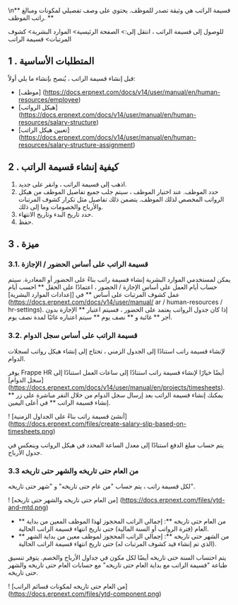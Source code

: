 \n** قسيمة الراتب هي وثيقة تصدر للموظف. يحتوي على وصف تفصيلي لمكونات ومبالغ راتب الموظف. **

للوصول إلى قسيمة الراتب ، انتقل إلى:> الصفحة الرئيسية> الموارد البشرية> كشوف المرتبات> قسيمة الراتب

## 1 \. المتطلبات الأساسية

قبل إنشاء قسيمة الراتب ، يُنصح بإنشاء ما يلي أولاً:

* [موظف] (https://docs.erpnext.com/docs/v14/user/manual/en/human-resources/employee)
* [هيكل الرواتب] (https://docs.erpnext.com/docs/v14/user/manual/en/human-resources/salary-structure)
* [تعيين هيكل الراتب] (https://docs.erpnext.com/docs/v14/user/manual/en/human-resources/salary-structure-assignment)

## 2 \. كيفية إنشاء قسيمة الراتب

1. اذهب إلى قسيمة الراتب ، وانقر على جديد.
2. حدد الموظف. عند اختيار الموظف ، سيتم جلب جميع تفاصيل الموظف من هيكل الرواتب المخصص لذلك الموظف. يتضمن ذلك تفاصيل مثل تكرار كشوف المرتبات والأرباح والخصومات وما إلى ذلك.
3. حدد تاريخ البدء وتاريخ الانتهاء.
4. حفظ.

## 3 \. ميزة

### 3.1. قسيمة الراتب على أساس الحضور / الإجازة

يمكن لمستخدمي الموارد البشرية إنشاء قسيمة راتب بناءً على الحضور أو المغادرة. سيتم حساب أيام العمل على أساس الإجازة / الحضور ، اعتمادًا على الحقل ** احسب أيام عمل كشوف المرتبات على أساس ** في [إعدادات الموارد البشرية] (https://docs.erpnext.com/docs/v14/user/manual/ ar / human-resources / hr-settings). إذا كان جدول الرواتب يعتمد على الحضور ، فسيتم اعتبار ** الإجازة بدون أجر ** غائبة و ** نصف يوم ** سيتم اعتباره غائبًا لمدة نصف يوم.

### 3.2. قسيمة الراتب على أساس سجل الدوام

لإنشاء قسيمة راتب استنادًا إلى الجدول الزمني ، تحتاج إلى إنشاء هيكل رواتب لسجلات الدوام.

يوفر Frappe HR أيضًا خيارًا لإنشاء قسيمة راتب استنادًا إلى ساعات العمل استنادًا إلى [سجل الدوام] (https://docs.erpnext.com/docs/v14/user/manual/en/projects/timesheets). يمكنك إنشاء قسيمة الراتب بعد إرسال سجل الدوام من خلال النقر مباشرة على زر ** إنشاء قسيمة الراتب ** في أعلى اليمين.

! [أنشئ قسيمة راتب بناءً على الجداول الزمنية] (https://docs.erpnext.com/files/create-salary-slip-based-on-timesheets.png)

يتم حساب مبلغ الدفع استنادًا إلى معدل الساعة المحدد في هيكل الرواتب وينعكس في جدول الأرباح.

### 3.3 من العام حتى تاريخه والشهر حتى تاريخه

لكل قسيمة راتب ، يتم حساب "من عام حتى تاريخه" و "شهر حتى تاريخه".

! [من العام حتى تاريخه والشهر حتى تاريخه] (https://docs.erpnext.com/files/ytd-and-mtd.png)

* ** من العام حتى تاريخه **: إجمالي الراتب المحجوز لهذا الموظف المعين من بداية العام (فترة الرواتب أو السنة المالية) حتى تاريخ انتهاء قسيمة الراتب الحالية.
* ** من الشهر حتى تاريخه **: إجمالي الراتب المحجوز لموظف معين من بداية الشهر (الذي تم إنشاء قيد كشوف المرتبات له) حتى تاريخ انتهاء قسيمة الراتب الحالية.

يتم احتساب السنة حتى تاريخه أيضًا لكل مكون في جداول الأرباح والخصم. يتوفر تنسيق طباعة "قسيمة الراتب مع بداية العام حتى تاريخه" مع حسابات العام حتى تاريخه والشهر حتى تاريخه.

! [من العام حتى تاريخه لمكونات قسائم الراتب] (https://docs.erpnext.com/files/ytd-component.png)